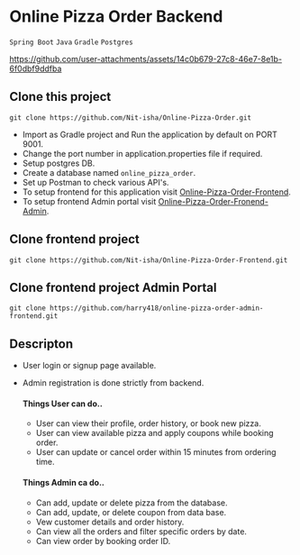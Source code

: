 
# Online Pizza Order Backend
`Spring Boot` `Java` `Gradle` `Postgres`


https://github.com/user-attachments/assets/14c0b679-27c8-46e7-8e1b-6f0dbf9ddfba


## Clone this project

```
git clone https://github.com/Nit-isha/Online-Pizza-Order.git
```

- Import as Gradle project and Run the application by default on PORT 9001. 
- Change the port number in application.properties file if required.
- Setup postgres DB.
- Create a database named `online_pizza_order`.
- Set up Postman to check various API's.
- To setup frontend for this application visit [Online-Pizza-Order-Frontend](https://github.com/Nit-isha/Online-Pizza-Order-Frontend.git).
- To setup frontend Admin portal visit [Online-Pizza-Order-Fronend-Admin](https://github.com/harry418/online-pizza-order-admin-frontend.git).

## Clone frontend project
```
git clone https://github.com/Nit-isha/Online-Pizza-Order-Frontend.git
```
## Clone frontend project Admin Portal
```
git clone https://github.com/harry418/online-pizza-order-admin-frontend.git
```
## Descripton
- User login or signup page available.
- Admin registration is done strictly from backend.
  #### Things User can do..
  - User can view their profile, order history, or book new pizza.
  - User can view available pizza and apply coupons while booking order.
  - User can update or cancel order within 15 minutes from ordering time.
  
  #### Things Admin ca do..
  - Can add, update or delete pizza from the database.
  - Can add, update, or delete coupon from data base.
  - Vew customer details and order history.
  - Can view all the orders and filter specific orders by date.
  - Can view order by booking order ID.
